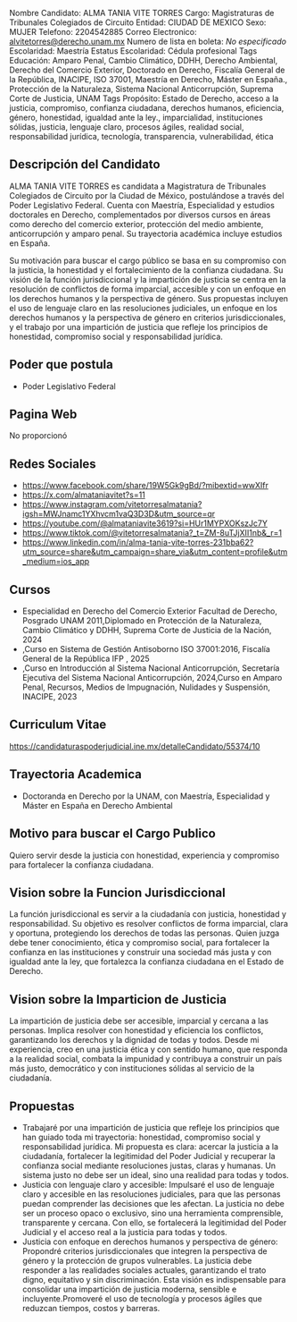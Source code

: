 Nombre Candidato: ALMA TANIA VITE TORRES
Cargo: Magistraturas de Tribunales Colegiados de Circuito
Entidad: CIUDAD DE MEXICO
Sexo: MUJER
Telefono: 2204542885
Correo Electronico: alvitetorres@derecho.unam.mx
Numero de lista en boleta: *No especificado*
Escolaridad: Maestría
Estatus Escolaridad: Cédula profesional
Tags Educación: Amparo Penal, Cambio Climático, DDHH, Derecho Ambiental, Derecho del Comercio Exterior, Doctorado en Derecho, Fiscalía General de la República, INACIPE, ISO 37001, Maestría en Derecho, Máster en España., Protección de la Naturaleza, Sistema Nacional Anticorrupción, Suprema Corte de Justicia, UNAM
Tags Propósito: Estado de Derecho, acceso a la justicia, compromiso, confianza ciudadana, derechos humanos, eficiencia, género, honestidad, igualdad ante la ley., imparcialidad, instituciones sólidas, justicia, lenguaje claro, procesos ágiles, realidad social, responsabilidad jurídica, tecnología, transparencia, vulnerabilidad, ética


## Descripción del Candidato 

ALMA TANIA VITE TORRES es candidata a Magistratura de Tribunales Colegiados de Circuito por la Ciudad de México, postulándose a través del Poder Legislativo Federal. Cuenta con Maestría, Especialidad y estudios doctorales en Derecho, complementados por diversos cursos en áreas como derecho del comercio exterior, protección del medio ambiente, anticorrupción y amparo penal. Su trayectoria académica incluye estudios en España.

Su motivación para buscar el cargo público se basa en su compromiso con la justicia, la honestidad y el fortalecimiento de la confianza ciudadana. Su visión de la función jurisdiccional y la impartición de justicia se centra en la resolución de conflictos de forma imparcial, accesible y con un enfoque en los derechos humanos y la perspectiva de género. Sus propuestas incluyen el uso de lenguaje claro en las resoluciones judiciales, un enfoque en los derechos humanos y la perspectiva de género en criterios jurisdiccionales, y el trabajo por una impartición de justicia que refleje los principios de honestidad, compromiso social y responsabilidad jurídica.


## Poder que postula

- Poder Legislativo Federal


## Pagina Web

No proporcionó


## Redes Sociales

- https://www.facebook.com/share/19W5Gk9gBd/?mibextid=wwXIfr
- https://x.com/almataniavitet?s=11
- https://www.instagram.com/vitetorresalmatania?igsh=MWJnamc1YXhvcm1vaQ3D3D&utm_source=qr
- https://youtube.com/@almataniavite3619?si=HUr1MYPXOKszJc7Y
- https://www.tiktok.com/@vitetorresalmatania?_t=ZM-8uTJjXII1nb&_r=1
- https://www.linkedin.com/in/alma-tania-vite-torres-231bba62?utm_source=share&utm_campaign=share_via&utm_content=profile&utm_medium=ios_app


## Cursos

- Especialidad en Derecho del Comercio Exterior   Facultad de Derecho, Posgrado UNAM   2011,Diplomado en Protección de la Naturaleza, Cambio Climático y DDHH, Suprema Corte de Justicia de la Nación, 2024
- ,Curso en Sistema de Gestión Antisoborno ISO 37001:2016, Fiscalía General de la República IFP , 2025
- ,Curso en Introducción al Sistema Nacional Anticorrupción, Secretaría Ejecutiva del Sistema Nacional Anticorrupción, 2024,Curso en Amparo Penal, Recursos, Medios de Impugnación, Nulidades y Suspensión, INACIPE, 2023


## Curriculum Vitae

https://candidaturaspoderjudicial.ine.mx/detalleCandidato/55374/10


## Trayectoria Academica

- Doctoranda en Derecho por la UNAM, con Maestría, Especialidad y Máster en España en Derecho Ambiental


## Motivo para buscar el Cargo Publico

Quiero servir desde la justicia con honestidad, experiencia y compromiso para fortalecer la confianza ciudadana.


## Vision sobre la Funcion Jurisdiccional

La función jurisdiccional es servir a la ciudadanía con justicia, honestidad y responsabilidad. Su objetivo es resolver conflictos de forma imparcial, clara y oportuna, protegiendo los derechos de todas las personas. Quien juzga debe tener conocimiento, ética y compromiso social, para fortalecer la confianza en las instituciones y construir una sociedad más justa y con igualdad ante la ley, que fortalezca la confianza ciudadana en el Estado de Derecho.


## Vision sobre la Imparticion de Justicia

La impartición de justicia debe ser accesible, imparcial y cercana a las personas. Implica resolver con honestidad y eficiencia los conflictos, garantizando los derechos y la dignidad de todas y todos. Desde mi experiencia, creo en una justicia ética y con sentido humano, que responda a la realidad social, combata la impunidad y contribuya a construir un país más justo, democrático y con instituciones sólidas al servicio de la ciudadanía.


## Propuestas

- Trabajaré por una impartición de justicia que refleje los principios que han guiado toda mi trayectoria: honestidad, compromiso social y responsabilidad jurídica. Mi propuesta es clara: acercar la justicia a la ciudadanía, fortalecer la legitimidad del Poder Judicial y recuperar la confianza social mediante resoluciones justas, claras y humanas. Un sistema justo no debe ser un ideal, sino una realidad para todas y todos.
- Justicia con lenguaje claro y accesible: Impulsaré el uso de lenguaje claro y accesible en las resoluciones judiciales, para que las personas puedan comprender las decisiones que les afectan. La justicia no debe ser un proceso opaco o exclusivo, sino una herramienta comprensible, transparente y cercana. Con ello, se fortalecerá la legitimidad del Poder Judicial y el acceso real a la justicia para todas y todos.
- Justicia con enfoque en derechos humanos y perspectiva de género: Propondré criterios jurisdiccionales que integren la perspectiva de género y la protección de grupos vulnerables. La justicia debe responder a las realidades sociales actuales, garantizando el trato digno, equitativo y sin discriminación. Esta visión es indispensable para consolidar una impartición de justicia moderna, sensible e incluyente.Promoveré el uso de tecnología y procesos ágiles que reduzcan tiempos, costos y barreras.

